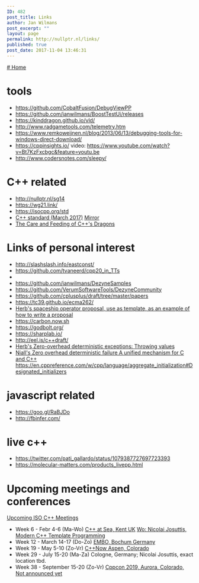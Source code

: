 ```yaml
---
ID: 482
post_title: Links
author: Jan Wilmans
post_excerpt: ""
layout: page
permalink: http://nullptr.nl/links/
published: true
post_date: 2017-11-04 13:46:31
---
```

[# Home][1]

# tools

*   <https://github.com/CobaltFusion/DebugViewPP>
*   <https://github.com/janwilmans/BoostTestUi/releases>
*   <https://kinddragon.github.io/vld/>
*   <http://www.radgametools.com/telemetry.htm>
*   <https://www.remkoweijnen.nl/blog/2013/06/13/debugging-tools-for-windows-direct-download/>
*   <https://cppinsights.io/> video: <https://www.youtube.com/watch?v=Bt7KzFxcbgc&feature=youtu.be>
*   <http://www.codersnotes.com/sleepy/>

# C++ related

*   <http://nullptr.nl/sg14>
*   <https://wg21.link/>
*   <https://isocpp.org/std>
*   [C++ standard (March 2017)][2] [Mirror][3]
*   [The Care and Feeding of C++'s Dragons][4]

# Links of personal interest

*   <http://slashslash.info/eastconst/>
*   <https://github.com/tvaneerd/cpp20_in_TTs>
*   
*   <https://github.com/janwilmans/DezyneSamples>
*   <https://github.com/VerumSoftwareTools/DezyneCommunity>
*   <https://github.com/cplusplus/draft/tree/master/papers>
*   <https://tc39.github.io/ecma262/>
*   [Herb's spaceship operator proposal, use as template, as an example of how to write a proposal][5]
*   <https://carbon.now.sh>
*   <https://godbolt.org/>
*   <https://sharplab.io/>
*   <http://eel.is/c++draft/>
*   [Herb's Zero-overhead deterministic exceptions: Throwing values][6]
*   [Niall's Zero overhead deterministic failure A unified mechanism for C and C++][7] <https://en.cppreference.com/w/cpp/language/aggregate_initialization#Designated_initializers>

# javascript related

*   <https://goo.gl/RaBJDo>
*   <http://fbinfer.com/>

# live c++

*   <https://twitter.com/pati_gallardo/status/1079387727697723393>
*   <https://molecular-matters.com/products_livepp.html>

# Upcoming meetings and conferences

[Upcoming ISO C++ Meetings][8]

*   Week 6 - Febr 4-6 (Ma-Wo) [C++ at Sea, Kent UK][9] [Wo: Nicolai Josuttis, Modern C++ Template Programming][10] 
*   Week 12 - March 14-17 (Do-Zo) [EMBO, Bochum Germany][11] 
*   Week 19 - May 5-10 (Zo-Vr) [C++Now Aspen, Colorado][12]
*   Week 29 - July 15-20 (Ma-Za) Cologne, Germany; Nicolai Josuttis, exact location tbd.
*   Week 38 - September 15-20 (Zo-Vr) [Cppcon 2019, Aurora, Colorado, Not announced yet][13]

 [1]: http://nullptr.nl
 [2]: http://www.open-std.org/jtc1/sc22/wg21/docs/papers/2017/n4659.pdf
 [3]: https://github.com/janwilmans/janwilmans.github.io/blob/master/n4659.pdf
 [4]: https://www.youtube.com/watch?v=JSjoCisIHcM
 [5]: http://open-std.org/JTC1/SC22/WG21/docs/papers/2017/p0515r0.pdf
 [6]: http://www.open-std.org/jtc1/sc22/wg21/docs/papers/2018/p0709r1.pdf
 [7]: http://www.open-std.org/jtc1/sc22/wg14/www/docs/n2289.pdf
 [8]: https://isocpp.org/std/meetings-and-participation/upcoming-meetings
 [9]: https://cpponsea.uk/
 [10]: https://cpponsea.uk/sessions/modern-cpp-template-programming.html
 [11]: http://embo.io
 [12]: http://cppnow.org/
 [13]: https://cppcon.org/